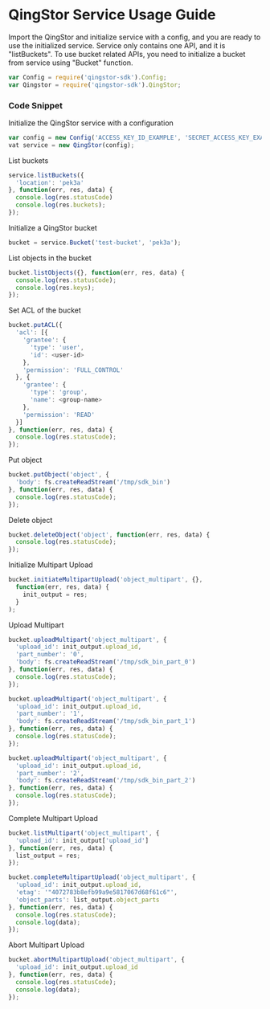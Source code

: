 # QingStor Service Usage Guide

Import the QingStor and initialize service with a config, and you are ready to use the initialized service. Service only contains one API, and it is "listBuckets".
To use bucket related APIs, you need to initialize a bucket from service using "Bucket" function.

``` javascript
var Config = require('qingstor-sdk').Config;
var Qingstor = require('qingstor-sdk').QingStor;
```

### Code Snippet

Initialize the QingStor service with a configuration

``` javascript
var config = new Config('ACCESS_KEY_ID_EXAMPLE', 'SECRET_ACCESS_KEY_EXAMPLE');
vat service = new QingStor(config);
```

List buckets

``` javascript
service.listBuckets({
  'location': 'pek3a'
}, function(err, res, data) {
  console.log(res.statusCode)
  console.log(res.buckets);
});
```

Initialize a QingStor bucket

``` javascript
bucket = service.Bucket('test-bucket', 'pek3a');
```

List objects in the bucket

``` javascript
bucket.listObjects({}, function(err, res, data) {
  console.log(res.statusCode);
  console.log(res.keys);
});
```

Set ACL of the bucket

``` javascript
bucket.putACL({
  'acl': [{
    'grantee': {
      'type': 'user',
      'id': <user-id>
    },
    'permission': 'FULL_CONTROL'
  }, {
    'grantee': {
      'type': 'group',
      'name': <group-name>
    },
    'permission': 'READ'
  }]
}, function(err, res, data) {
  console.log(res.statusCode);
});
```

Put object

``` javascript
bucket.putObject('object', {
  'body': fs.createReadStream('/tmp/sdk_bin')
}, function(err, res, data) {
  console.log(res.statusCode);
});
```

Delete object

``` javascript
bucket.deleteObject('object', function(err, res, data) {
  console.log(res.statusCode);
});
```

Initialize Multipart Upload

``` javascript
bucket.initiateMultipartUpload('object_multipart', {},
  function(err, res, data) {
    init_output = res;
  }
);
```

Upload Multipart

``` javascript
bucket.uploadMultipart('object_multipart', {
  'upload_id': init_output.upload_id,
  'part_number': '0',
  'body': fs.createReadStream('/tmp/sdk_bin_part_0')
}, function(err, res, data) {
  console.log(res.statusCode);
});

bucket.uploadMultipart('object_multipart', {
  'upload_id': init_output.upload_id,
  'part_number': '1',
  'body': fs.createReadStream('/tmp/sdk_bin_part_1')
}, function(err, res, data) {
  console.log(res.statusCode);
});

bucket.uploadMultipart('object_multipart', {
  'upload_id': init_output.upload_id,
  'part_number': '2',
  'body': fs.createReadStream('/tmp/sdk_bin_part_2')
}, function(err, res, data) {
  console.log(res.statusCode);
});
```

Complete Multipart Upload

``` javascript
bucket.listMultipart('object_multipart', {
  'upload_id': init_output['upload_id']
}, function(err, res, data) {
  list_output = res;
});

bucket.completeMultipartUpload('object_multipart', {
  'upload_id': init_output.upload_id,
  'etag': '"4072783b8efb99a9e5817067d68f61c6"',
  'object_parts': list_output.object_parts
}, function(err, res, data) {
  console.log(res.statusCode);
  console.log(data);
});
```

Abort Multipart Upload

``` javascript
bucket.abortMultipartUpload('object_multipart', {
  'upload_id': init_output.upload_id
}, function(err, res, data) {
  console.log(res.statusCode);
  console.log(data);
});
```
